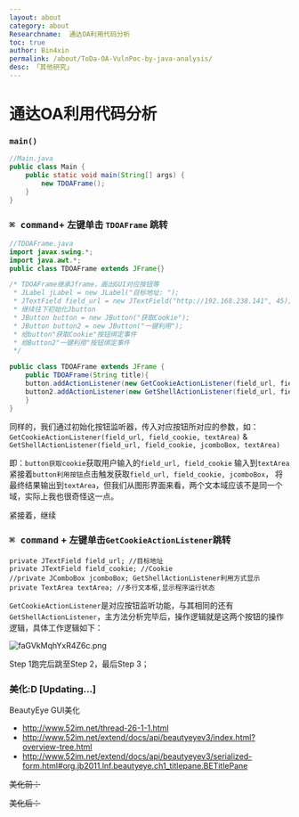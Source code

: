 ```yaml
---
layout: about
category: about
Researchname:  通达OA利用代码分析
toc: true
author: Bin4xin
permalink: /about/ToDa-OA-VulnPoc-by-java-analysis/
desc: 「其他研究」
---
```


# 通达OA利用代码分析

### `main()`
```java
//Main.java
public class Main {
    public static void main(String[] args) {
        new TDOAFrame();
    }
}
```
### <kbd>⌘ command</kbd>+ 左键单击 `TDOAFrame` 跳转<a href=""> <i class="fa fa-hand-o-down"></i></a>
```java
//TDOAFrame.java
import javax.swing.*;
import java.awt.*;
public class TDOAFrame extends JFrame{}

/* TDOAFrame继承Jframe，画出GUI对应按钮等
 * JLabel jLabel = new JLabel("目标地址: ");
 * JTextField field_url = new JTextField("http://192.168.238.141", 45);
 * 继续往下初始化Jbutton
 * JButton button = new JButton("获取Cookie");
 * JButton button2 = new JButton("一键利用");
 * 给button"获取Cookie"按钮绑定事件
 * 给Button2"一键利用"按钮绑定事件
 */

public class TDOAFrame extends JFrame {
    public TDOAFrame(String title){
    button.addActionListener(new GetCookieActionListener(field_url, field_cookie, textArea)); 
    button2.addActionListener(new GetShellActionListener(field_url, field_cookie, jcomboBox, textArea));
    }
}
```
同样的，我们通过初始化按钮监听器，传入对应按钮所对应的参数，如：
`GetCookieActionListener(field_url, field_cookie, textArea)` & `GetShellActionListener(field_url, field_cookie, jcomboBox, textArea)`

即：`button获取cookie`获取用户输入的`field_url, field_cookie` 输入到`textArea`<a href=""><i class="fa fa-hand-o-right"></i></a> 紧接着`button利用按钮`点击触发获取`field_url, field_cookie, jcomboBox`，
将最终结果输出到`textArea`，但我们从图形界面来看，两个文本域应该不是同一个域，实际上我也很奇怪这一点。

紧接着，继续

### <kbd>⌘ command</kbd> + 左键单击`GetCookieActionListener`跳转<a href=""> <i class="fa fa-hand-o-down"></i></a>

```
private JTextField field_url; //目标地址
private JTextField field_cookie; //Cookie
//private JComboBox jcomboBox; GetShellActionListener利用方式显示
private TextArea textArea; //多行文本框,显示程序运行状态
```

`GetCookieActionListener`是对应按钮监听功能，与其相同的还有`GetShellActionListener`，主方法分析完毕后，操作逻辑就是这两个按钮的操作逻辑，具体工作逻辑如下：

![faGVkMqhYxR4Z6c.png]({{site.PicturesLinks_Domain}}/images/2022/02/20/faGVkMqhYxR4Z6c.png)

Step 1跑完后跳至Step 2，最后Step 3；

### 美化:D [Updating...]

BeautyEye GUI美化

- http://www.52im.net/thread-26-1-1.html
- http://www.52im.net/extend/docs/api/beautyeyev3/index.html?overview-tree.html
- http://www.52im.net/extend/docs/api/beautyeyev3/serialized-form.html#org.jb2011.lnf.beautyeye.ch1_titlepane.BETitlePane

~~美化前：~~

~~美化后：~~
